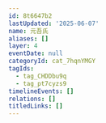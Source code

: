 ```yaml
---
id: 8t6647b2
lastUpdated: '2025-06-07'
name: 元吾氏
aliases: []
layer: 4
eventDate: null
categoryId: cat_7hqnYMGY
tagIds:
  - tag_CHDDbu9q
  - tag_pt7cyzs9
timelineEvents: []
relations: []
titledLinks: []
---
```


